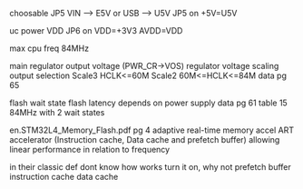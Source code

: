 choosable JP5
VIN -->  E5V or
USB -->  U5V
JP5 on +5V=U5V

uc power VDD
JP6 on VDD=+3V3
AVDD=VDD

max cpu freq 84MHz

main regulator output voltage
(PWR_CR->VOS) regulator voltage scaling output selection
Scale3 HCLK<=60M
Scale2 60M<=HCLK<=84M
data pg 65

flash wait state
flash latency depends on power supply
data pg 61 table 15
84MHz with 2 wait states

en.STM32L4_Memory_Flash.pdf pg 4
adaptive real-time memory accel
ART accelerator (Instruction cache, Data cache and prefetch buffer)
allowing linear performance in relation to frequency

in their classic def
dont know how works
turn it on, why not
prefetch buffer
instruction cache
data cache
